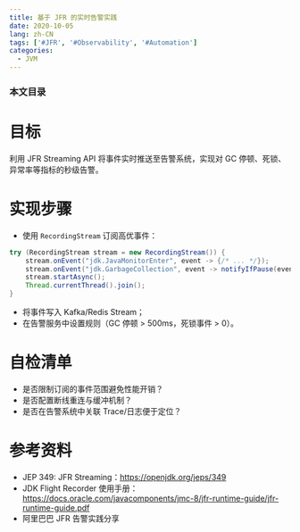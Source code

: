 ```yaml
---
title: 基于 JFR 的实时告警实践
date: 2020-10-05
lang: zh-CN
tags: ['#JFR', '#Observability', '#Automation']
categories:
  - JVM
---
```


### 本文目录
<!-- toc -->

# 目标
利用 JFR Streaming API 将事件实时推送至告警系统，实现对 GC 停顿、死锁、异常率等指标的秒级告警。

# 实现步骤
- 使用 `RecordingStream` 订阅高优事件：
```java
try (RecordingStream stream = new RecordingStream()) {
    stream.onEvent("jdk.JavaMonitorEnter", event -> {/* ... */});
    stream.onEvent("jdk.GarbageCollection", event -> notifyIfPause(event));
    stream.startAsync();
    Thread.currentThread().join();
}
```
- 将事件写入 Kafka/Redis Stream；
- 在告警服务中设置规则（GC 停顿 > 500ms，死锁事件 > 0）。

# 自检清单
- 是否限制订阅的事件范围避免性能开销？
- 是否配置断线重连与缓冲机制？
- 是否在告警系统中关联 Trace/日志便于定位？

# 参考资料
- JEP 349: JFR Streaming：https://openjdk.org/jeps/349
- JDK Flight Recorder 使用手册：https://docs.oracle.com/javacomponents/jmc-8/jfr-runtime-guide/jfr-runtime-guide.pdf
- 阿里巴巴 JFR 告警实践分享
